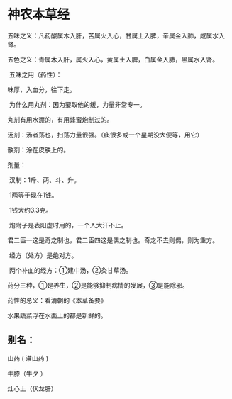 # 神农本草经

​     五味之义：凡药酸属木入肝，苦属火入心，甘属土入脾，辛属金入肺，咸属水入肾。

​    五色之义：青属木入肝，属火入心，黄属土入脾，白属金入肺，黑属水入肾。

​    五味之用（药性）：

   味厚，入血分，往下走。 

​    为什么用丸剂：因为要取他的缓，力量非常专一。

丸剂有用水漂的，有用蜂蜜炮制过的。

   汤剂：汤者荡也，扫荡力量很强。（痰很多或一个星期没大便等，用它）

   散剂：涂在皮肤上的。

   剂量：

​      汉制：1斤、两、斗、升。

​        1两等于现在1钱。

​        1钱大约3.3克。

​     炮附子是表阳虚时用的，一个人大汗不止。

​    君二臣一这是奇之制也，君二臣四这是偶之制也。奇之不去则偶，则为重方。

​    经方（处方）是绝对方。

​     两个补血的经方：①建中汤，②灸甘草汤。

   药分三种，①是养生，②是能够抑制病情的发展，③是能除邪。

   药性的总义：看清朝的《本草备要》

   水果蔬菜浮在水面上的都是新鲜的。

## 别名：

山药 ( 淮山药 )

牛膝（牛夕 ）

灶心土（伏龙肝）